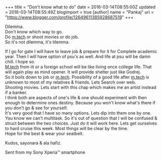 +++
title = "Don't know what to do"
date = 2016-03-14T08:55:00Z
updated = 2016-03-14T08:55:49Z
blogimport = true 
[author]
	name = "Pankaj"
	uri = "https://www.blogger.com/profile/12649611385928687519"
+++

Dilemma.  
Don't know which way to go.  
Do [m.tech](http://m.tech) or shoot movies or do job.  
So it's not dilemma, it's tilemma.

If I go for gate I will have to leave job & prepare for it for Complete academic year. Then I will have option of psu's as well. And life at psu will be damn chill. I hope so.  
[M.tech](http://M.tech) from iit or a foreign school will be like living once college life. That will again play as mind opener. It will provide shelter just like Godrej.  
So it boils down to job or [m.tech](http://m.tech). Possibility of a good life after [m.tech](http://m.tech) is unknown to most of my relatives & friends. Lets Search over web.   
Shooting movies. Lets start with this chap which makes me an artist instead if a banker.   
I think both are aspects of one's life & one should experiment with then enough to determine ones destiny. Because you won't know what's there if you don't go & see for yourself.  
It's very good that I have so many options. Lets dip into them one by one. You know we can't multitask. So it's out of question that I will be confused & struct between the two choices. Just do it will work here. Lets get ourselves to hard cruise this week. Most things will be clear by the time.   
Hope for the best & wear your seatbelt. 

Kudos, sayonara & ala hafiz.  



Sent from my Sony Xperia™ smartphone

 